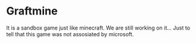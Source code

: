 # Graftmine
It is a sandbox game just like minecraft. We are still working on it...
Just to tell that this game was not assosiated by microsoft.
